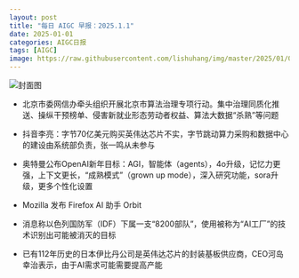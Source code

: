 ```yaml
---
layout: post
title: "每日 AIGC 早报：2025.1.1"
date: 2025-01-01
categories: AIGC日报
tags: [AIGC]
image: https://raw.githubusercontent.com/lishuhang/img/master/2025/01/0101-d.jpg
---
```


![封面图](https://raw.githubusercontent.com/lishuhang/img/master/2025/01/0101-d.jpg)

  - 北京市委网信办牵头组织开展北京市算法治理专项行动。集中治理同质化推送、操纵干预榜单、侵害新就业形态劳动者权益、算法大数据“杀熟”等问题

  - 抖音李亮：字节70亿美元购买英伟达芯片不实，字节跳动算力采购和数据中心的建设由系统部负责，张一鸣从未参与

  - 奥特曼公布OpenAI新年目标：AGI，智能体（agents），4o升级，记忆力更强，上下文更长，“成熟模式”（grown up mode），深入研究功能，sora升级，更多个性化设置

  - Mozilla 发布 Firefox AI 助手 Orbit

  - 消息称以色列国防军（IDF）下属一支“8200部队”，使用被称为“AI工厂”的技术识别出可能被消灭的目标

  - 已有112年历史的日本伊比丹公司是英伟达芯片的封装基板供应商，CEO河岛幸治表示，由于AI需求可能需要提高产能